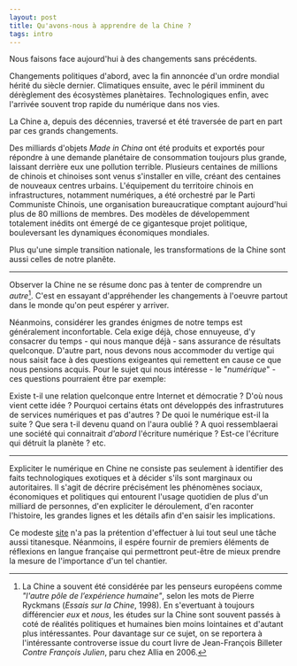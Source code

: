 ```yaml
---
layout: post
title: Qu'avons-nous à apprendre de la Chine ?
tags: intro
---
```


Nous faisons face aujourd'hui à des changements sans précédents.

Changements politiques d'abord, avec la fin annoncée d'un ordre mondial hérité du siècle dernier. Climatiques ensuite, avec le péril imminent du dérèglement des écosystèmes planètaires. Technologiques enfin, avec l'arrivée souvent trop rapide du numérique dans nos vies.

La Chine a, depuis des décennies, traversé et été traversée de part en part par ces grands changements.

Des milliards d'objets *Made in China* ont été produits et exportés pour répondre à une demande planétaire de consommation toujours plus grande, laissant derrière eux une pollution terrible. Plusieurs centaines de millions de chinois et chinoises sont venus s'installer en ville, créant des centaines de nouveaux centres urbains. L'équipement du territoire chinois en infrastructures, notamment numériques, a été orchestré par le Parti Communiste Chinois, une organisation bureaucratique comptant aujourd'hui plus de 80 millions de membres. Des modèles de dévelopemment totalement inédits ont émergé de ce gigantesque projet politique, bouleversant les dynamiques économiques mondiales.

Plus qu'une simple transition nationale, les transformations de la Chine sont aussi celles de notre planête.

---

Observer la Chine ne se résume donc pas à tenter de comprendre un *autre*[^2]. C'est en essayant d'appréhender les changements à l'oeuvre partout dans le monde qu'on peut espérer y arriver.

Néanmoins, considérer les grandes énigmes de notre temps est généralement inconfortable. Cela exige déjà, chose ennuyeuse, d'y consacrer du temps - qui nous manque déjà - sans assurance de résultats quelconque. D'autre part, nous devons nous accommoder du vertige qui nous saisit face à des questions exigeantes qui remettent en cause ce que nous pensions acquis. Pour le sujet qui nous intéresse - le "*numérique*" - ces questions pourraient être par exemple:

Existe t-il une relation quelconque entre Internet et démocratie ? D'où nous vient cette idée ? Pourquoi certains états ont développés des infrastrutures de services numériques et pas d'autres ? De quoi le numérique est-il la suite ? Que sera t-il devenu quand on l'aura oublié ? A quoi ressemblaerai une société qui connaitrait *d'abord* l'écriture numérique ? Est-ce l'écriture qui détruit la planète ? etc.

---

Expliciter le numérique en Chine ne consiste pas seulement à identifier des faits technologiques exotiques et à décider s'ils sont marginaux ou autoritaires. Il s'agit de décrire précisément les phénomènes sociaux, économiques et politiques qui entourent l'usage quotidien de plus d'un milliard de personnes, d'en expliciter le déroulement, d'en raconter l'histoire, les grandes lignes et les détails afin d'en saisir les implications.

Ce modeste [site](https://ecriture.exemplaire.cc) n'a pas la prétention d'effectuer à lui tout seul une tâche aussi titanesque. Néanmoins, il espére fournir de premiers éléments de réflexions en langue française qui permettront peut-être de mieux prendre la mesure de l'importance d'un tel chantier.


[^2]: La Chine a souvent été considérée par les penseurs européens comme *"l'autre pôle de l’expérience humaine"*, selon les mots de Pierre Ryckmans (*Essais sur la Chine*, 1998). En s'evertuant à toujours différencier *eux* et *nous*, les études sur la Chine sont souvent passés à coté de réalités politiques et humaines bien moins lointaines et d'autant plus intéressantes. Pour davantage sur ce sujet, on se reportera à l'intéressante controverse issue du court livre de Jean-François Billeter *Contre François Julien*, paru chez Allia en  2006.
